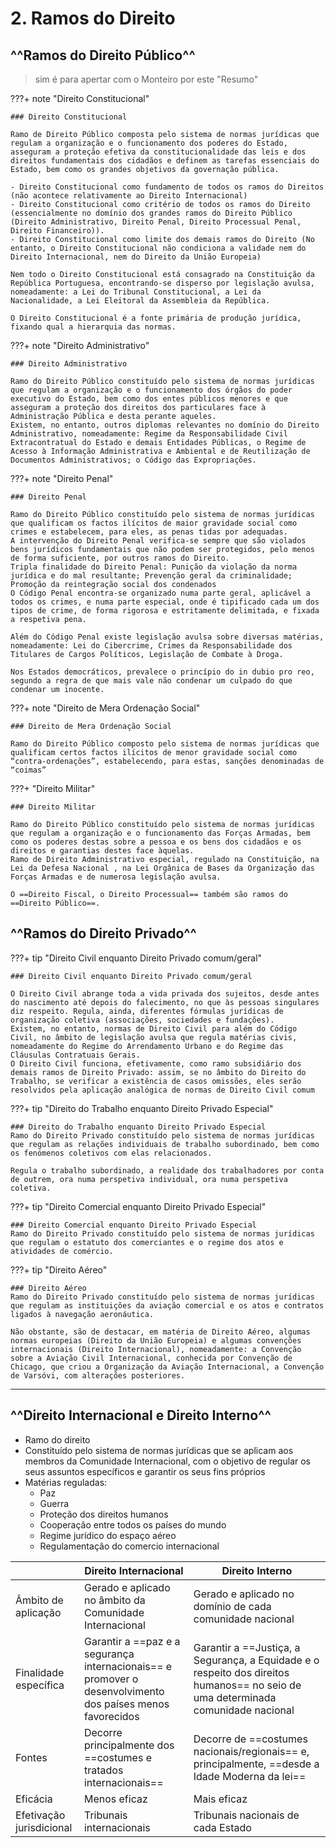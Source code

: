 # 2. Ramos do Direito

## ^^Ramos do Direito Público^^ 

> sim é para apertar com o Monteiro por este "Resumo"

???+ note "Direito Constitucional"

    ### Direito Constitucional

    Ramo de Direito Público composta pelo sistema de normas jurídicas que regulam a organização e o funcionamento dos poderes do Estado, asseguram a proteção efetiva da constitucionalidade das leis e dos direitos fundamentais dos cidadãos e definem as tarefas essenciais do Estado, bem como os grandes objetivos da governação pública.

    - Direito Constitucional como fundamento de todos os ramos do Direitos (não acontece relativamente ao Direito Internacional)
    - Direito Constitucional como critério de todos os ramos do Direito (essencialmente no domínio dos grandes ramos do Direito Público (Direito Administrativo, Direito Penal, Direito Processual Penal, Direito Financeiro)). 
    - Direito Constitucional como limite dos demais ramos do Direito (No entanto, o Direito Constitucional não condiciona a validade nem do Direito Internacional, nem do Direito da União Europeia)

    Nem todo o Direito Constitucional está consagrado na Constituição da República Portuguesa, encontrando-se disperso por legislação avulsa, nomeadamente: a Lei do Tribunal Constitucional, a Lei da Nacionalidade, a Lei Eleitoral da Assembleia da República.

    O Direito Constitucional é a fonte primária de produção jurídica, fixando qual a hierarquia das normas.

???+ note "Direito Administrativo"

    ### Direito Administrativo

    Ramo do Direito Público constituído pelo sistema de normas jurídicas que regulam a organização e o funcionamento dos órgãos do poder executivo do Estado, bem como dos entes públicos menores e que asseguram a proteção dos direitos dos particulares face à Administração Pública e desta perante aqueles.
    Existem, no entanto, outros diplomas relevantes no domínio do Direito Administrativo, nomeadamente: Regime da Responsabilidade Civil Extracontratual do Estado e demais Entidades Públicas, o Regime de Acesso à Informação Administrativa e Ambiental e de Reutilização de Documentos Administrativos; o Código das Expropriações.


???+ note "Direito Penal"

    ### Direito Penal

    Ramo do Direito Público constituído pelo sistema de normas jurídicas que qualificam os factos ilícitos de maior gravidade social como crimes e estabelecem, para eles, as penas tidas por adequadas.
    A intervenção do Direito Penal verifica-se sempre que são violados bens jurídicos fundamentais que não podem ser protegidos, pelo menos de forma suficiente, por outros ramos do Direito.
    Tripla finalidade do Direito Penal: Punição da violação da norma jurídica e do mal resultante; Prevenção geral da criminalidade; Promoção da reintegração social dos condenados
    O Código Penal encontra-se organizado numa parte geral, aplicável a todos os crimes, e numa parte especial, onde é tipificado cada um dos tipos de crime, de forma rigorosa e estritamente delimitada, e fixada a respetiva pena.

    Além do Código Penal existe legislação avulsa sobre diversas matérias, nomeadamente: Lei do Cibercrime, Crimes da Responsabilidade dos Titulares de Cargos Políticos, Legislação de Combate à Droga. 

    Nos Estados democráticos, prevalece o princípio do in dubio pro reo, segundo a regra de que mais vale não condenar um culpado do que condenar um inocente.


???+ note "Direito de Mera Ordenação Social"

    ### Direito de Mera Ordenação Social

    Ramo do Direito Público composto pelo sistema de normas jurídicas que qualificam certos factos ilícitos de menor gravidade social como “contra-ordenações”, estabelecendo, para estas, sanções denominadas de “coimas”

???+ "Direito Militar"

    ### Direito Militar 

    Ramo do Direito Público constituído pelo sistema de normas jurídicas que regulam a organização e o funcionamento das Forças Armadas, bem como os poderes destas sobre a pessoa e os bens dos cidadãos e os direitos e garantias destes face àquelas.
    Ramo de Direito Administrativo especial, regulado na Constituição, na Lei da Defesa Nacional , na Lei Orgânica de Bases da Organização das Forças Armadas e de numerosa legislação avulsa.

    O ==Direito Fiscal, o Direito Processual== também são ramos do ==Direito Público==.


## ^^Ramos do **Direito Privado**^^  

???+ tip "Direito Civil enquanto Direito Privado comum/geral"

    ### Direito Civil enquanto Direito Privado comum/geral

    O Direito Civil abrange toda a vida privada dos sujeitos, desde antes do nascimento até depois do falecimento, no que às pessoas singulares diz respeito. Regula, ainda, diferentes fórmulas jurídicas de organização coletiva (associações, sociedades e fundações).
    Existem, no entanto, normas de Direito Civil para além do Código Civil, no âmbito de legislação avulsa que regula matérias civis, nomeadamente do Regime do Arrendamento Urbano e do Regime das Cláusulas Contratuais Gerais.
    O Direito Civil funciona, efetivamente, como ramo subsidiário dos demais ramos de Direito Privado: assim, se no âmbito do Direito do Trabalho, se verificar a existência de casos omissões, eles serão resolvidos pela aplicação analógica de normas de Direito Civil comum

???+ tip "Direito do Trabalho enquanto Direito Privado Especial"

    ### Direito do Trabalho enquanto Direito Privado Especial
    Ramo do Direito Privado constituído pelo sistema de normas jurídicas que regulam as relações individuais de trabalho subordinado, bem como os fenómenos coletivos com elas relacionados.

    Regula o trabalho subordinado, a realidade dos trabalhadores por conta de outrem, ora numa perspetiva individual, ora numa perspetiva coletiva.

???+ tip "Direito Comercial enquanto Direito Privado Especial"

    ### Direito Comercial enquanto Direito Privado Especial
    Ramo do Direito Privado constituído pelo sistema de normas jurídicas que regulam o estatuto dos comerciantes e o regime dos atos e atividades de comércio.

???+ tip "Direito Aéreo"

    ### Direito Aéreo
    Ramo do Direito Privado constituído pelo sistema de normas jurídicas que regulam as instituições da aviação comercial e os atos e contratos ligados à navegação aeronáutica.

    Não obstante, são de destacar, em matéria de Direito Aéreo, algumas normas europeias (Direito da União Europeia) e algumas convenções internacionais (Direito Internacional), nomeadamente: a Convenção sobre a Aviação Civil Internacional, conhecida por Convenção de Chicago, que criou a Organização da Aviação Internacional, a Convenção de Varsóvi, com alterações posteriores.

 

---

<!-- ???+ note "**Ramos do Direito Público**"

    ???+ abstract "**Direito Constitucional**"

        - Regula a organização e funcionamento dos poderes do Estado, protege a constitucionalidade das leis e os direitos fundamentais.
        - Fonte primária de produção jurídica, fixa a hierarquia das normas.

        ==Exemplo:== Lei do Tribunal Constitucional, Lei da Nacionalidade.

    ???+ abstract "**Direito Administrativo**"

          - Regula órgãos executivos do Estado, protege direitos dos particulares face à Administração Pública.
          - Inclui diplomas como Regime de Responsabilidade Civil Extracontratual do Estado.

    ???+ abstract "**Direito Penal**"
          - Define crimes e estabelece penas.
          - Código Penal tipifica crimes e fixa penas, havendo legislação avulsa como Lei do Cibercrime.

    1. **Direito de Mera Ordenação Social**
    - Qualifica factos ilícitos de menor gravidade como contraordenações, com sanções de coimas.

    1. **Direito Militar**
    - Regula Forças Armadas, poderes sobre cidadãos, e direitos destes perante as Forças Armadas.

    ==Outros Ramos:== Direito Fiscal, Direito Processual.

---

???+ note "**Ramos do Direito Privado**"

    1. **Direito Civil**
    - Abrange vida privada, desde nascimento até falecimento, e organizações coletivas.
    - Além do Código Civil, inclui legislação avulsa como Regime do Arrendamento Urbano.

    1. **Direito do Trabalho**
    - Regula relações individuais de trabalho subordinado e fenómenos coletivos relacionados.

    1. **Direito Comercial**
    - Regula estatuto dos comerciantes e atos de comércio.

    1. **Direito Aéreo**
    - Regula aviação comercial e atos ligados à navegação aeronáutica.
    - Normas europeias e convenções internacionais também se aplicam.

    ==Exemplo:== Convenção de Chicago, Convenção de Varsóvia.

--- -->



## ^^Direito Internacional e Direito Interno^^ 

- Ramo do direito
- Constituído pelo sistema de normas jurídicas que se aplicam aos membros da Comunidade Internacional, com o objetivo de regular os seus assuntos específicos e garantir os seus fins próprios
- Matérias reguladas:
    - Paz
    - Guerra
    - Proteção dos direitos humanos
    - Cooperação entre todos os países do mundo
    - Regime jurídico do espaço aéreo
    - Regulamentação do comercio internacional

|                | Direito Internacional                                                                                     | Direito Interno                                                                                                                  |
| --------------------- | --------------------------------------------------------------------------------------------------------- | -------------------------------------------------------------------------------------------------------------------------------- |
| Âmbito de aplicação   | Gerado e aplicado no âmbito da Comunidade Internacional                                                   | Gerado e aplicado no domínio de cada comunidade nacional                                                                         |
| Finalidade específica | Garantir a ==paz e a segurança internacionais== e promover o desenvolvimento dos países menos favorecidos | Garantir a ==Justiça, a Segurança, a Equidade e o respeito dos direitos humanos== no seio de uma determinada comunidade nacional |
| Fontes                | Decorre principalmente dos ==costumes e tratados internacionais==                                         | Decorre de ==costumes nacionais/regionais== e, principalmente, ==desde a Idade Moderna da lei== |                                                  
| Eficácia                 |       Menos eficaz                |      Mais eficaz           |
| Efetivação jurisdicional |            Tribunais internacionais           |     Tribunais nacionais de cada Estado            |

